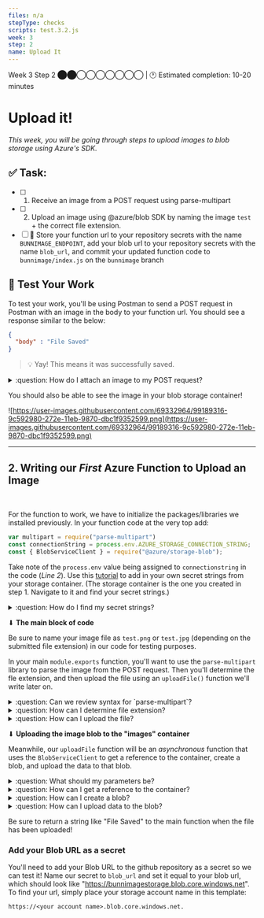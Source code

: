 ```yaml
---
files: n/a
stepType: checks
scripts: test.3.2.js
week: 3
step: 2
name: Upload It
---
```


Week 3 Step 2 ⬤⬤◯◯◯◯◯◯◯ | 🕐 Estimated completion: 10-20 minutes

# Upload it!
*This week, you will be going through steps to upload images to blob storage using Azure's SDK.*

## ✅  Task:

- [ ] 1. Receive an image from a POST request using parse-multipart
- [ ] 2. Upload an image using @azure/blob SDK by naming the image `test` + the correct file extension.
- [ ]  🚀 Store your function url to your repository secrets with the name `BUNNIMAGE_ENDPOINT`, add your blob url to your repository secrets with the name `blob_url`, and commit your updated function code to `bunnimage/index.js` on the `bunnimage` branch

## 🚧 Test Your Work

To test your work, you'll be using Postman to send a POST request in Postman with an image in the body to your function url. You should see a response similar to the below:

```JSON
{
  "body" : "File Saved"
}
```
> 💡 Yay! This means it was successfully saved.

<details>
<summary>:question: How do I attach an image to my POST request?</summary>
</br>

1. Set your request method to `POST`.

![image](https://user-images.githubusercontent.com/49426183/120075487-4e669c00-c056-11eb-8049-d2e00c766525.png)

2. You will need to send body data with your request. The Body tab in Postman allows you to specify the data you need to send with a request. You can send various different types of body data to suit your API. Website forms often send data to APIs as multipart/form-data. You can replicate this in Postman using the form-data Body tab. Be sure to check File instead of Text, since we'll be posting an image instead of a JSON object.

![image](https://user-images.githubusercontent.com/49426183/120075704-393e3d00-c057-11eb-8d99-7dfe8d5fd584.png)

</details>

You should also be able to see the image in your blob storage container!

![https://user-images.githubusercontent.com/69332964/99189316-9c592980-272e-11eb-9870-dbc1f9352599.png](https://user-images.githubusercontent.com/69332964/99189316-9c592980-272e-11eb-9870-dbc1f9352599.png)

---

## 2. Writing our *First* Azure Function to Upload an Image

</br>

For the function to work, we have to initialize the packages/libraries we installed previously. In your function code at the very top add: 

```js
var multipart = require("parse-multipart")
const connectionString = process.env.AZURE_STORAGE_CONNECTION_STRING;
const { BlobServiceClient } = require("@azure/storage-blob");
```

Take note of the `process.env` value being assigned to `connectionstring` in the code (*Line 2*). Use this [tutorial](https://docs.microsoft.com/en-us/azure/azure-functions/functions-how-to-use-azure-function-app-settings) to add in your own secret strings from your storage container. (The storage container is the one you created in step 1. Navigate to it and find your secret strings.)

<details>
<summary>:question: How do I find my secret strings?</summary>
</br>

You should have already added these in your repository secrets in step 1: here is a review.
![https://user-images.githubusercontent.com/69332964/99161798-ba3d7480-26c3-11eb-8e55-eac4bd4cb174.png](https://user-images.githubusercontent.com/69332964/99161798-ba3d7480-26c3-11eb-8e55-eac4bd4cb174.png)

![https://user-images.githubusercontent.com/69332964/99161822-ec4ed680-26c3-11eb-8977-f12beb496c24.png](https://user-images.githubusercontent.com/69332964/99161822-ec4ed680-26c3-11eb-8977-f12beb496c24.png)

- *Note: You'll need to store these strings in [environment variables](https://docs.microsoft.com/en-us/azure/app-service/configure-common) as well, if you don't want to accidentally commit them. You can access these with `process.env['thesecretname']`*

</details>

⬇ **The main block of code**

Be sure to name your image file as `test.png` or `test.jpg` (depending on the submitted file extension) in our code for testing purposes.

In your main `module.exports` function, you'll want to use the `parse-multipart` library to parse the image from the POST request. Then you'll determine the fle extension, and then upload the file using an `uploadFile()` function we'll write later on.

<details>
<summary>:question: Can we review syntax for `parse-multipart`?</summary>
</br>

To parse a request's body, you can use the following lines of code:

```js
var boundary = multipart.getBoundary(req.headers['content-type']);
var body = req.body;
var parsedBody = multipart.Parse(body, boundary);
```

</details>

<details>
<summary>:question: How can I determine file extension?</summary>
</br>

You can use a series of if-else statements like the ones below:

```js
var filetype = parsedBody[0].type;
if (filetype == "image/png") {
    ext = "png";
} else if (filetype == "image/jpeg") {
    ext = "jpg";
} else {
    username = "invalidimage"
    ext = "";
}
```

</details>

<details>
<summary>:question: How can I upload the file?</summary>
</br>

In this case, we'll just call the `uploadFile()` function that we'll be writing later on.

```js
var responseMessage = await uploadFile(parsedBody, ext);
context.res = {
    body: responseMessage
};
```

</details>

⬇ **Uploading the image blob to the "images" container**

Meanwhile, our `uploadFile` function will be an *asynchronous* function that uses the `BlobServiceClient` to get a reference to the container, create a blob, and upload the data to that blob.

<details>
<summary>:question: What should my parameters be?</summary>

The signature of your `uploadFile()` function should look something like:

```js
async function uploadFile(parsedBody, ext)
```

</details>

<details>
<summary>:question: How can I get a reference to the container?</summary>

```js
const blobServiceClient = BlobServiceClient.fromConnectionString(connectionString);
const containerName = "<YOUR_CONTAINER_NAME>";
const containerClient = blobServiceClient.getContainerClient(containerName);    // Get a reference to a container
```

</details>

<details>
<summary>:question: How can I create a blob?</summary>

```js
const blobName = 'test.' + ext;    // Create the container
const blockBlobClient = containerClient.getBlockBlobClient(blobName); // Get a block blob client
```
Based on previous code we've written and logic, fill in the blanks!

</details>

<details>
<summary>:question: How can I upload data to the blob?</summary>

```js
const uploadBlobResponse = await blockBlobClient.upload(parsedBody[0].data, parsedBody[0].data.length);
```

</details>

Be sure to return a string like "File Saved" to the main function when the file has been uploaded!

### Add your Blob URL as a secret

You'll need to add your Blob URL to the github repository as a secret so we can test it! Name our secret to `blob_url` and set it equal to your blob url, which should look like "https://bunnimagestorage.blob.core.windows.net". To find your url, simply place your storage account name in this template:
```
https://<your account name>.blob.core.windows.net.
```

<br />